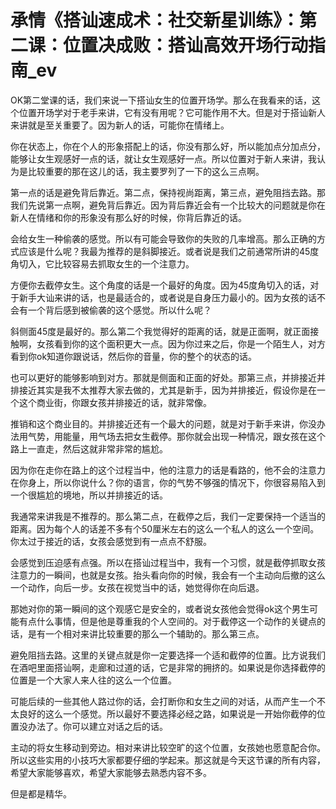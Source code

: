 # 承情《搭讪速成术：社交新星训练》：第二课：位置决成败：搭讪高效开场行动指南_ev

OK第二堂课的话，我们来说一下搭讪女生的位置开场学。那么在我看来的话，这个位置开场学对于老手来讲，它有没有用呢？它可能作用不大。但是对于搭讪新人来讲就是至关重要了。因为新人的话，可能你在情绪上。

你在状态上，你在个人的形象搭配上的话，你没有那么好，所以能加点分加点分，能够让女生观感好一点的话，就让女生观感好一点。所以位置对于新人来讲，我认为是比较重要的那在这儿的话，我主要罗列了一下的这么三点啊。

第一点的话是避免背后靠近。第二点，保持视尚距离，第三点，避免阻挡去路。那我们先说第一点啊，避免背后靠近。因为背后靠近会有一个比较大的问题就是你在新人在情绪和你的形象没有那么好的时候，你背后靠近的话。

会给女生一种偷袭的感觉。所以有可能会导致你的失败的几率增高。那么正确的方式应该是什么呢？我最为推荐的是斜脚接近。或者说是我们之前通常所讲的45度角切入，它比较容易去抓取女生的一个注意力。

方便你去截停女生。这个角度的话是一个最好的角度。因为45度角切入的话，对于新手大讪来讲的话，也是最适合的，或者说是自身压力最小的。因为女孩的话不会有一个背后感到被偷袭的这个感觉。所以什么呢？

斜侧面45度是最好的。那么第二个我觉得好的距离的话，就是正面啊，就正面接触啊，女孩看到你的这个面积更大一点。因为你过来之后，你是一个陌生人，对方看到你ok知道你跟说话，然后你的音量，你的整个的状态的话。

也可以更好的能够影响到对方。那就是侧面和正面的好处。那第三点，并排接近并排接近其实是我不太推荐大家去做的，尤其是新手，因为并排接近，假设你是在一个这个商业街，你跟女孩并排接近的话，就非常像。

推销和这个商业目的。并排接近还有一个最大的问题，就是对于新手来讲，你没办法用气势，用能量，用气场去把女生截停。那你就会出现一种情况，跟女孩在这个路上一直走，然后这就非常非常的尴尬。

因为你在走你在路上的这个过程当中，他的注意力的话是看路的，他不会的注意力在你身上，所以你说什么？你的语言，你的气势不够强的情况下，你很容易陷入到一个很尴尬的境地，所以并排接近的话。

我通常来讲我是不推荐的。那么第二点，在截停之后，我们一定要保持一个适当的距离。因为每个人的话差不多有个50厘米左右的这么一个私人的这么一个空间。你太过于接近的话，女孩会感觉到有一点点不舒服。

会感觉到压迫感有点强。所以在搭讪过程当中，我有一个习惯，就是截停抓取女孩注意力的一瞬间，也就是女孩。抬头看向你的时候，我会有一个主动向后撤的这么一个动作，向后一步。女孩在视觉当中的话，她觉得你在向后退。

那她对你的第一瞬间的这个观感它是安全的，或者说女孩他会觉得ok这个男生可能有点什么事情，但是他是尊重我的个人空间的。对于截停这一个动作的关键点的话，是有一个相对来讲比较重要的那么一个辅助的。那么第三点。

避免阻挡去路。这里的关键点就是你一定要选择一个适和截停的位置。比方说我们在酒吧里面搭讪啊，走廊和过道的话，它是非常的拥挤的。如果说是你选择截停的位置是一个大家人来人往的这么一个位置。

可能后续的一些其他人路过你的话，会打断你和女生之间的对话，从而产生一个不太良好的这么一个感觉。所以最好不要选择必经之路，如果说是一开始你截停的位置没办法了。你可以建立对话之后的话。

主动的将女生移动到旁边。相对来讲比较空旷的这个位置，女孩她也愿意配合你。所以这些实用的小技巧大家都要仔细的学起来。那这就是今天这节课的所有内容，希望大家能够喜欢，希望大家能够去熟悉内容不多。

但是都是精华。